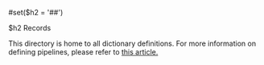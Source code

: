 #set($h2 = '##')

$h2 Records

This directory is home to all dictionary definitions. For more information on defining pipelines, please refer to [this article.](https://boozallen.github.io/aissemble/current/record-metamodel.html)